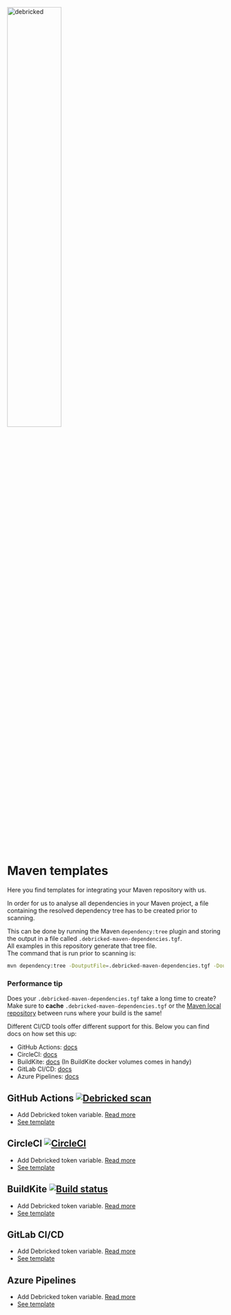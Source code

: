 <img src="https://debricked.com/build/images/blueLogo.d39f7709.svg" alt="debricked" width="50%"  align="top"/>  

# Maven templates
Here you find templates for integrating your Maven repository with us.

In order for us to analyse all dependencies in your Maven project, a file containing the resolved dependency tree has to be created prior to scanning.

This can be done by running the Maven `dependency:tree` plugin and storing the output in a file called `.debricked-maven-dependencies.tgf`.  
All examples in this repository generate that tree file.  
The command that is run prior to scanning is:
```sh
mvn dependency:tree -DoutputFile=.debricked-maven-dependencies.tgf -DoutputType=tgf
```
### Performance tip
Does your `.debricked-maven-dependencies.tgf` take a long time to create?  
Make sure to **cache** `.debricked-maven-dependencies.tgf` or the [Maven local repository](https://www.baeldung.com/maven-local-repository#Repository) between runs where your build is the same!

Different CI/CD tools offer different support for this. Below you can find docs on how set this up:
- GitHub Actions: [docs](https://github.com/actions/cache)
- CircleCI: [docs](https://circleci.com/docs/2.0/caching/)
- BuildKite: [docs](https://github.com/buildkite/maven-example) (In BuildKite docker volumes comes in handy)
- GitLab CI/CD: [docs](https://docs.gitlab.com/ee/ci/caching/)
- Azure Pipelines: [docs](https://docs.microsoft.com/en-us/azure/devops/pipelines/release/caching?view=azure-devops#maven)

## GitHub Actions [![Debricked scan](https://github.com/debricked/example-maven-integration/actions/workflows/debricked.yml/badge.svg)](https://github.com/debricked/example-maven-integration/actions/workflows/debricked.yml)
- Add Debricked token variable. [Read more](https://debricked.com/docs/integrations/ci-build-systems/github.html#github-actions)
- [See template](.github/workflows/debricked.yml)

## CircleCI [![CircleCI](https://circleci.com/gh/debricked/maven-templates/tree/main.svg?style=svg)](https://circleci.com/gh/debricked/maven-templates/tree/main)
- Add Debricked token variable. [Read more](https://debricked.com/docs/integrations/ci-build-systems/circle-ci.html)
- [See template](.circleci/config.yml)

## BuildKite [![Build status](https://badge.buildkite.com/cfc0283e07b5b5ca5aa08cc7539af3e95cabff1ed988c0cb8a.svg)](https://buildkite.com/debricked/debricked-maven-templates)
- Add Debricked token variable. [Read more](https://buildkite.com/docs/pipelines/environment-variables#defining-your-own)
- [See template](.buildkite/pipeline.yml)  

## GitLab CI/CD
- Add Debricked token variable. [Read more](https://debricked.com/docs/integrations/ci-build-systems/gitlab.html#integrating-using-an-access-token)
- [See template](.gitlab-ci.yml)

## Azure Pipelines
- Add Debricked token variable. [Read more](https://debricked.com/docs/integrations/ci-build-systems/azure-devops.html)
- [See template](azure-pipelines.yml)
